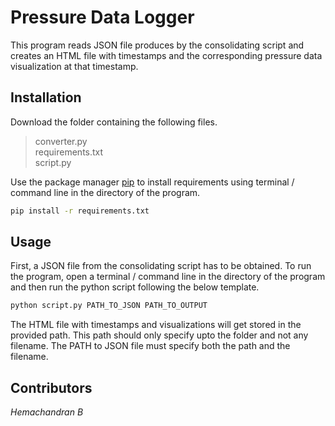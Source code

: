 # **Pressure Data Logger**

This program reads JSON file produces by the consolidating script and creates an HTML file with timestamps and the corresponding pressure data visualization at that timestamp.


## **Installation**

Download the folder containing the following files. 
> converter.py <br>
> requirements.txt <br>
> script.py 

Use the package manager [pip](https://pip.pypa.io/en/stable/) to install requirements using terminal / command line in the directory of the program.

```bash
pip install -r requirements.txt
```


## **Usage**

First, a JSON file from the consolidating script has to be obtained. To run the program, open a terminal / command line in the directory of the program and then run the python script following the below template.

```bash
python script.py PATH_TO_JSON PATH_TO_OUTPUT
```

The HTML file with timestamps and visualizations will get stored in the provided path. This path should only specify upto the folder and not any filename. The PATH to JSON file must specify both the path and the filename.

## **Contributors**

*Hemachandran B*
